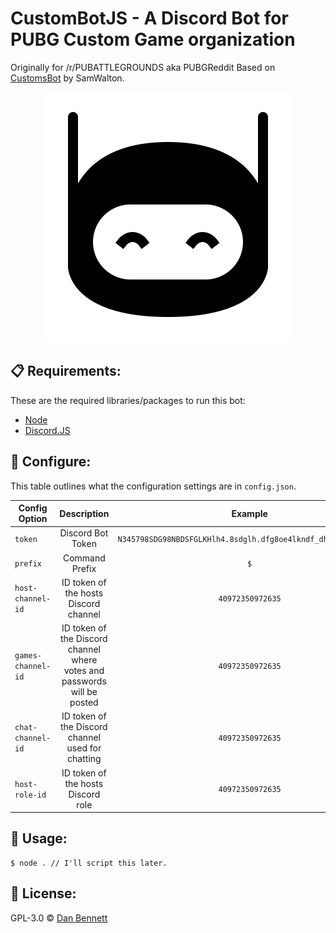 # CustomBotJS - A Discord Bot for PUBG Custom Game organization

Originally for /r/PUBATTLEGROUNDS aka PUBGReddit
Based on [CustomsBot](https://github.com/Samwalton9/CustomsBot) by SamWalton.

<div align="center">
    <img src="./botlogo.png" />
</div>

## 📋 Requirements:
These are the required libraries/packages to run this bot:
 - [Node](https://nodejs.org/en/)
 - [Discord.JS](https://discord.js.org)

## 🔧 Configure:
This table outlines what the configuration settings are in `config.json`.

| Config Option      | Description                                                              | Example                                                        |
| ------------------ |:------------------------------------------------------------------------:|:--------------------------------------------------------------:|
| `token`            | Discord Bot Token                                                        | `N345798SDG98NBDSFGLKHlh4.8sdglh.dfg8oe4lkndf_dhg0934sg2qevM`  |
| `prefix`           | Command Prefix                                                           | `$`                                                            |
| `host-channel-id`  | ID token of the hosts Discord channel                                    | `40972350972635`                                               |
| `games-channel-id` | ID token of the Discord channel where votes and passwords will be posted | `40972350972635`                                               |
| `chat-channel-id`  | ID token of the Discord channel used for chatting                        | `40972350972635`                                               |
| `host-role-id`     | ID token of the hosts Discord role                                       | `40972350972635`                                               |

## 🚀 Usage:
```shell
$ node . // I'll script this later.
```

## 📄 License:
GPL-3.0 © [Dan Bennett](https://github.com/DanBennettUK/CustomBotJS/blob/master/LICENSE)

